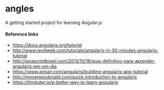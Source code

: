 angles
======

A getting started project for learning Angular.js

#### Reference links

* https://docs.angularjs.org/tutorial
* http://www.revillweb.com/tutorials/angularjs-in-30-minutes-angularjs-tutorial
* http://javascriptbrasil.com/2013/10/18/guia-definitivo-para-aprender-angularjs-em-um-dia
* https://www.airpair.com/angularjs/building-angularjs-app-tutorial
* http://mynameisdonald.com/quick-introduction-to-angularjs
* https://thinkster.io/a-better-way-to-learn-angularjs
